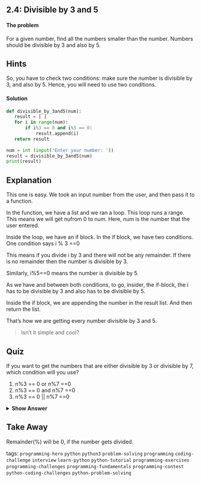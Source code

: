 
## 2.4: Divisible by 3 and 5

####  The problem
For a given number, find all the numbers smaller than the number. Numbers should be divisible by 3 and also by 5.

## Hints
So, you have to check two conditions: make sure the number is divisible by 3, and also by 5.
Hence, you will need to use two conditions.



####   Solution
```python
def divisible_by_3and5(num):
   result = [ ]
   for i in range(num):
       if i%3 == 0 and i%5 == 0:
           result.append(i)
   return result
 
num = int (input('Enter your number: '))
result = divisible_by_3and5(num)
print(result)
```



## Explanation
This one is easy. We took an input number from the user, and then pass it to a function. 

In the function, we have a list and we ran a loop. This loop runs a range. This means we will get nufrom 0 to num. Here, num is the number that the user entered. 

Inside the loop, we have an if block. In the if block, we have two conditions. One condition says i % 3 ==0

This means if you divide i by 3 and there will not be any remainder. If there is no remainder then the number is divisible by 3. 

Similarly, i%5==0 means the number is divisible by 5.

As we have and between both conditions, to go, insider, the if-block, the i has to be divisible by 3 and also has to be divisible by 5. 

Inside the if block, we are appending the number in the result list. And then return the list. 

That’s how we are getting every number divisible by 3  and 5. 

> Isn’t it simple and cool?

## Quiz
If you want to get the numbers that are either divisible by 3 or divisible by 7, which condition will you use?

1. n%3 == 0 or n%7 ==0
2. n%3 == 0 and n%7 ==0
3. n%3 == 0 || n%7 ==0

<details>
 <summary><b>Show Answer</b></summary>
   <p>The answer is : 1</p>
 </details>

## Take Away
Remainder(%) will be 0, if the number gets divided.





tags:  `programming-hero`  `python`  `python3`  `problem-solving`  `programming`  `coding-challenge`  `interview`  `learn-python`  `python-tutorial`  `programming-exercises`  `programming-challenges`  `programming-fundamentals`  `programming-contest`  `python-coding-challenges`  `python-problem-solving` 